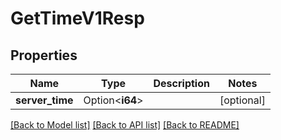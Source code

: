 # GetTimeV1Resp

## Properties

Name | Type | Description | Notes
------------ | ------------- | ------------- | -------------
**server_time** | Option<**i64**> |  | [optional]

[[Back to Model list]](../README.md#documentation-for-models) [[Back to API list]](../README.md#documentation-for-api-endpoints) [[Back to README]](../README.md)


